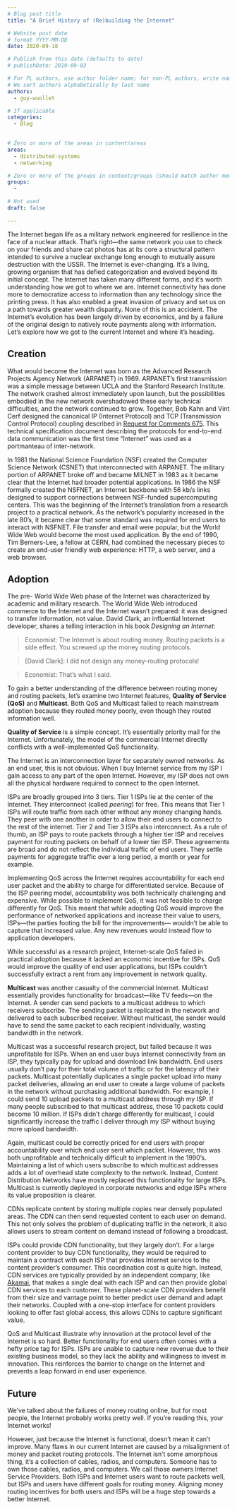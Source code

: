 ```yaml
---
# Blog post title
title: "A Brief History of (Re)building the Internet"

# Website post date
# format YYYY-MM-DD
date: 2020-09-18

# Publish from this date (defaults to date)
# publishDate: 2019-09-03

# For PL authors, use author folder name; for non-PL authors, write name as in paper within ""
# We sort authors alphabetically by last name
authors:
  - guy-wuollet

# If applicable
categories:
  - Blog
  

# Zero or more of the areas in content/areas
areas:
  - distributed-systems
  - networking

# Zero or more of the groups in content/groups (should match author membership)
groups:
  -

# Not used
draft: false

---
```



The Internet began life as a military network engineered for resilience in the face of a nuclear attack. That’s right—the same network you use to check on your friends and share cat photos has at its core a structural pattern intended to survive a nuclear exchange long enough to mutually assure destruction with the USSR. The Internet is ever-changing. It’s a living, growing organism that has defied categorization and evolved beyond its initial concept. The Internet has taken many different forms, and it’s worth understanding how we got to where we are. Internet connectivity has done more to democratize access to information than any technology since the printing press. It has also enabled a great invasion of privacy and set us on a path towards greater wealth disparity. None of this is an accident. The Internet’s evolution has been largely driven by economics, and by a failure of the original design to natively route payments along with information. Let’s explore how we got to the current Internet and where it’s heading. 

## Creation

What would become the Internet was born as the Advanced Research Projects Agency Network (ARPANET) in 1969. ARPANET’s first transmission was a simple message between UCLA and the Stanford Research Institute. The network crashed almost immediately upon launch, but the possibilities embodied in the new network overshadowed these early technical difficulties, and the network continued to grow. Together, Bob Kahn and Vint Cerf designed the canonical IP (Internet Protocol) and TCP (Transmission Control Protocol) coupling described in [Request for Comments 675](https://tools.ietf.org/html/rfc675). This technical specification document describing the protocols for  end-to-end data communication was the first time “Internet” was used as a portmanteau of inter-network.

In 1981 the National Science Foundation (NSF) created the Computer Science Network (CSNET) that interconnected with ARPANET. The military portion of ARPANET broke off and became MILNET in 1983 as it became clear that the Internet had broader potential applications. In 1986 the NSF formally created the NSFNET, an Internet backbone with 56 kb/s links designed to support connections between NSF-funded supercomputing centers. This was the beginning of the Internet’s translation from a research project to a practical network. As the network’s popularity increased in the late 80’s, it became clear that some standard was required for end users to interact with NSFNET. File transfer and email were popular, but the World Wide Web would become the most used application. By the end of 1990, Tim Berners-Lee, a fellow at CERN, had combined the necessary pieces to create an end-user friendly web experience: HTTP, a web server, and a web browser. 

## Adoption

The pre- World Wide Web phase of the Internet was characterized by academic and military research. The World Wide Web introduced commerce to the Internet and the Internet wasn’t prepared: it was designed to transfer information, not value. David Clark, an influential Internet developer, shares a telling interaction in his book *Designing an Internet*: 

>Economist: The Internet is about routing money. Routing packets is a side effect. You screwed up the money routing protocols. 

>[David Clark]: I did not design any money-routing protocols! 

>Economist: That’s what I said. 

To gain a better understanding of the difference between routing money and routing packets, let’s examine two Internet features, **Quality of Service (QoS)** and **Multicast**. Both QoS and Multicast failed to reach mainstream adoption because they routed money poorly, even though they routed information well. 

**Quality of Service** is a simple concept. It’s essentially priority mail for the Internet. Unfortunately, the model of the commercial Internet directly conflicts with a well-implemented QoS functionality. 

The Internet is an interconnection layer for separately owned networks. As an end user, this is not obvious. When I buy Internet service from my ISP I gain access to any part of the open Internet. However, my ISP does not own all the physical hardware required to connect to the open Internet. 

ISPs are broadly grouped into 3 tiers. Tier 1 ISPs lie at the center of the Internet. They interconnect (called *peering*) for free. This means that Tier 1 ISPs will route traffic from each other without any money changing hands. They peer with one another in order to allow their end users to connect to the rest of the internet. Tier 2 and Tier 3 ISPs also interconnect. As a rule of thumb, an ISP pays to route packets through a higher tier ISP and receives payment for routing packets on behalf of a lower tier ISP. These agreements are broad and do not reflect the individual traffic of end users. They settle payments for aggregate traffic over a long period, a month or year for example. 

Implementing QoS across the Internet requires accountability for each end user packet and the ability to charge for differentiated service. Because of the ISP peering model, accountability was both technically challenging and expensive. While possible to implement QoS, it was not feasible to charge differently for QoS. This meant that while adopting QoS would improve the performance of networked applications and increase their value to users, ISPs—the parties footing the bill for the improvements— wouldn’t be able to capture that increased value. Any new revenues would instead flow to application developers.

While successful as a research project, Internet-scale QoS failed in practical adoption because it lacked an economic incentive for ISPs. QoS would improve the quality of end user applications, but ISPs couldn’t successfully extract a rent from any improvement in network quality. 

**Multicast** was another casualty of the commercial Internet. Multicast essentially provides functionality for broadcast—like TV feeds—on the Internet. A sender can send packets to a multicast address to which receivers subscribe. The sending packet is replicated in the network and delivered to each subscribed receiver. Without multicast, the sender would have to send the same packet to each recipient individually, wasting bandwidth in the network. 

Multicast was a successful research project, but failed because it was unprofitable for ISPs. When an end user buys Internet connectivity from an ISP, they typically pay for upload and download link bandwidth. End users usually don’t pay for their total volume of traffic or for the latency of their packets. Multicast potentially duplicates a single packet upload into many packet deliveries, allowing an end user to create a large volume of packets in the network without purchasing additional bandwidth. For example, I could send 10 upload packets to a multicast address through my ISP. If many people subscribed to that multicast address, those 10 packets could become 10 million. If ISPs didn’t charge differently for multicast, I could significantly increase the traffic I deliver through my ISP without buying more upload bandwidth. 

Again, multicast could be correctly priced for end users with proper accountability over which end user sent which packet. However, this was both unprofitable and technically difficult to implement in the 1990’s. Maintaining a list of which users subscribe to which multicast addresses adds a lot of overhead state complexity to the network. Instead, Content Distribution Networks have mostly replaced this functionality for large ISPs. Multicast is currently deployed in corporate networks and edge ISPs where its value proposition is clearer.

CDNs replicate content by storing multiple copies near densely populated areas. The CDN can then send requested content to each user on demand. This not only solves the problem of duplicating traffic in the network, it also allows users to stream content on demand instead of following a broadcast. 

ISPs could provide CDN functionality, but they largely don’t. For a large content provider to buy CDN functionality, they would be required to maintain a contract with each ISP that provides Internet service to the content provider’s consumer. This coordination cost is quite high. Instead, CDN services are typically provided by an independent company, like [Akamai](https://www.akamai.com), that makes a single deal with each ISP and can then provide global CDN services to each customer. These planet-scale CDN providers benefit from their size and vantage point to better predict user demand and adapt their networks. Coupled with a one-stop interface for content providers looking to offer fast global access, this allows CDNs to capture significant value.

QoS and Multicast illustrate why innovation at the protocol level of the Internet is so hard. Better functionality for end users often comes with a hefty price tag for ISPs. ISPs are unable to capture new revenue due to their existing business model, so they lack the ability and willingness to invest in innovation. This reinforces the barrier to change on the Internet and prevents a leap forward in end user experience. 

## Future

We’ve talked about the failures of money routing online, but for most people, the Internet probably works pretty well. If you’re reading this, your Internet works! 

However, just because the Internet is functional, doesn’t mean it can’t improve. Many flaws in our current Internet are caused by a misalignment of money and packet routing protocols. The Internet isn’t some amorphous thing, it’s a collection of cables, radios, and computers. Someone has to own those cables, radios, and computers. We call those owners Internet Service Providers. Both ISPs and Internet users want to route packets well, but ISPs and users have different goals for routing money. Aligning money routing incentives for both users and ISPs will be a huge step towards a better Internet. 




